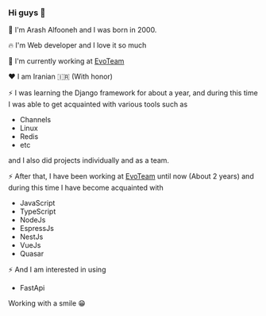 ### Hi guys 👋

:boy: I'm Arash Alfooneh and I was born in 2000.

:fire: I'm Web developer and I love it so much

🔭 I'm currently working at [EvoTeam](https://evoteam.ir/)

:hearts: I am Iranian :iran: (With honor)


⚡ I was learning the Django framework for about a year, and during this time I was able to get acquainted with various tools such as 

 - Channels
 - Linux
 - Redis
 - etc

and I also did projects individually and as a team.

⚡ After that, I have been working at [EvoTeam](https://evoteam.ir/) until now (About 2 years) and during this time I have become acquainted with 

 - JavaScript
 - TypeScript
 - NodeJs
 - EspressJs
 - NestJs
 - VueJs
 - Quasar

⚡ And I am interested in using 

 - FastApi

Working with a smile :grin:
